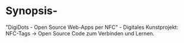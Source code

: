 # Synopsis-
 "DigiDots - Open Source Web-Apps per NFC" - Digitales Kunstprojekt: NFC-Tags →  Open Source Code zum Verbinden und Lernen.
